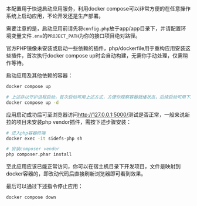 本配置用于快速启动应用服务，利用docker compose可以非常方便的在任意操作系统上启动应用，不论开发还是生产部署。

需要注意的是，启动应用前请先将`config.php`放于app/app目录下，并请配置环境变量文件`.env`的`PROJECT_PATH`为你的接口项目绝对路径。

官方PHP镜像未安装或启动一些依赖的插件，php/dockerfile用于重构应用安装这些插件，首次执行docker compose up时会自动构建，无需你手动处理，仅需稍作等待。

启动应用及其他依赖的容器：
```bash
docker compose up

# 上述非以守护进程启动，首次启动可用上述方式，方便你观察容器就绪状态，后续启动可用下述指令以守护进程启动
docker compose up -d
```

应用启动成功后可至浏览器访问<http://127.0.0.1:5000/>测试是否正常，一般来说新拉的项目未安装php vendor插件，需按下述步骤安装：
```bash
# 进入php容器终端
docker exec -it sidefs-php sh

# 安装composer vendor
php composer.phar install
```

至此应用应该已能正常访问，你可以在宿主机目录下开发项目，文件是映射到docker容器的，即改动代码后直接刷新浏览器即可看到效果。

最后可以通过下述指令停止应用：
```bash
docker compose down
```
